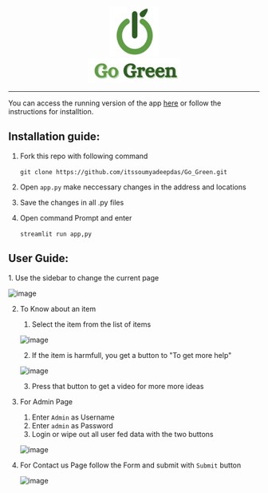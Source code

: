 <p align="center"><img src="Resource/logo_for_readme1.png" width=100 height=100><br><img src="Resource/logo_for_readme2.png" height=50></p>

<hr>
You can access the running version of the app <a href="https://share.streamlit.io/itssoumyadeepdas/go_green/main/app.py">here</a> or follow the instructions for installtion.
<h2>Installation guide:</h2>

  1. Fork this repo with following command
  
     ```git clone https://github.com/itssoumyadeepdas/Go_Green.git```

  3. Open `app.py` make neccessary changes in the address and locations
  4. Save the changes in all .py files
  5. Open command Prompt and enter
  
      ```streamlit run app,py```
      
<h2>User Guide:</h2>
1. Use the sidebar to change the current page

   ![image](https://user-images.githubusercontent.com/74974420/138582501-d7ebe1e2-1730-4e42-a45a-fb1c828fb7db.png)
   
2. To Know about an item
    1. Select the item from the list of items
  
      ![image](https://user-images.githubusercontent.com/74974420/138582535-97264129-38f0-4d11-ac95-de801e2429f4.png)
      
    2. If the item is harmfull, you get a button to "To get more help"
      
      ![image](https://user-images.githubusercontent.com/74974420/138582580-c206f155-8aaf-4e96-adf7-d99639121f4e.png)
      
    3. Press that button to get a video for more more ideas

3. For Admin Page
    1. Enter `Admin` as Username
    2. Enter `admin` as Password
    3. Login or wipe out all user fed data with the two buttons
      
      ![image](https://user-images.githubusercontent.com/74974420/138582642-2dd28495-a233-44a1-a8f8-99c24f4fd630.png)
 
4. For Contact us Page follow the Form and submit with `Submit` button

      ![image](https://user-images.githubusercontent.com/74974420/138582784-0273fe33-b366-461b-bdb6-15294a79e343.png)
  

